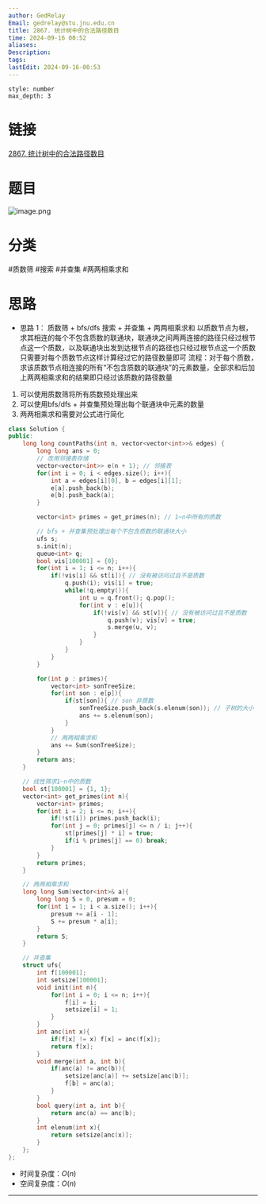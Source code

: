 ```yaml
---
author: GedRelay
Email: gedrelay@stu.jnu.edu.cn
title: 2867. 统计树中的合法路径数目
time: 2024-09-16 00:52
aliases: 
Description: 
tags: 
lastEdit: 2024-09-16-00:53
---
```


```toc
style: number
max_depth: 3
```

# 链接
[2867. 统计树中的合法路径数目](https://leetcode.cn/problems/count-valid-paths-in-a-tree/) 

# 题目
![image.png](https://ged-pic-bed.oss-cn-guangzhou.aliyuncs.com/img/202409160052898.png)


# 分类
#质数筛 #搜索 #并查集 #两两相乘求和 

# 思路
- 思路 1：
质数筛 + bfs/dfs 搜索 + 并查集 + 两两相乘求和
以质数节点为根，求其相连的每个不包含质数的联通块，联通块之间两两连接的路径只经过根节点这一个质数，以及联通块出发到达根节点的路径也只经过根节点这一个质数
只需要对每个质数节点这样计算经过它的路径数量即可
流程：对于每个质数，求该质数节点相连接的所有“不包含质数的联通块”的元素数量，全部求和后加上两两相乘求和的结果即只经过该质数的路径数量
1. 可以使用质数筛将所有质数预处理出来
2. 可以使用bfs/dfs + 并查集预处理出每个联通块中元素的数量
3. 两两相乘求和需要对公式进行简化


```cpp
class Solution {
public:
    long long countPaths(int n, vector<vector<int>>& edges) {
        long long ans = 0;
        // 改用邻接表存储
        vector<vector<int>> e(n + 1); // 邻接表
        for(int i = 0; i < edges.size(); i++){
            int a = edges[i][0], b = edges[i][1];
            e[a].push_back(b);
            e[b].push_back(a);
        }

        vector<int> primes = get_primes(n); // 1~n中所有的质数

        // bfs + 并查集预处理出每个不包含质数的联通块大小
        ufs s;
        s.init(n);
        queue<int> q;
        bool vis[100001] = {0};
        for(int i = 1; i <= n; i++){
            if(!vis[i] && st[i]){ // 没有被访问过且不是质数
                q.push(i); vis[i] = true;
                while(!q.empty()){
                    int u = q.front(); q.pop();
                    for(int v : e[u]){
                        if(!vis[v] && st[v]){ // 没有被访问过且不是质数
                            q.push(v); vis[v] = true;
                            s.merge(u, v);
                        }
                    }
                }
            }
        }

        for(int p : primes){
            vector<int> sonTreeSize;
            for(int son : e[p]){
                if(st[son]){ // son 非质数
                    sonTreeSize.push_back(s.elenum(son)); // 子树的大小
                    ans += s.elenum(son);
                }
            }
            // 两两相乘求和
            ans += Sum(sonTreeSize);
        }
        return ans;
    }

    // 线性筛求1~n中的质数
    bool st[100001] = {1, 1};
    vector<int> get_primes(int n){
        vector<int> primes;
        for(int i = 2; i <= n; i++){
            if(!st[i]) primes.push_back(i);
            for(int j = 0; primes[j] <= n / i; j++){
                st[primes[j] * i] = true;
                if(i % primes[j] == 0) break;
            }
        }
        return primes;
    }

    // 两两相乘求和
    long long Sum(vector<int>& a){
        long long S = 0, presum = 0;
        for(int i = 1; i < a.size(); i++){
            presum += a[i - 1];
            S += presum * a[i];
        }
        return S;
    }

    // 并查集
    struct ufs{
        int f[100001];
        int setsize[100001];
        void init(int n){
            for(int i = 0; i <= n; i++){
                f[i] = i;
                setsize[i] = 1;
            }
        }
        int anc(int x){
            if(f[x] != x) f[x] = anc(f[x]);
            return f[x];
        }
        void merge(int a, int b){
            if(anc(a) != anc(b)){
                setsize[anc(a)] += setsize[anc(b)];
                f[b] = anc(a);
            }
        }
        bool query(int a, int b){
            return anc(a) == anc(b);
        }
        int elenum(int x){
            return setsize[anc(x)];
        }
    };
};
```


- 时间复杂度：${O\left( n \right)  }$ 
- 空间复杂度：${O\left( n \right)  }$ 


---

